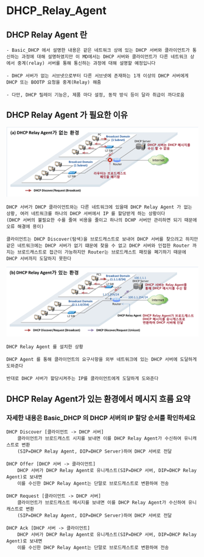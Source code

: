 # DHCP_Relay_Agent

## DHCP Relay Agent 란
```
- Basic_DHCP 에서 설명한 내용은 같은 네트워크 상에 있는 DHCP 서버와 클라이언트가 통신하는 과정에 대해 설명하였지만 이 MD에서는 DHCP 서버와 클라이언트가 다른 네트워크 상에서 중계(relay) 서버를 통해 통신하는 과정에 대해 설명할 예정입니다

- DHCP 서버가 없는 서브넷으로부터 다른 서브넷에 존재하는 1개 이상의 DHCP 서버에게 DHCP 또는 BOOTP 요청을 중계(Relay) 해줌

- 다만, DHCP 릴레이 기능은, 제품 마다 설정, 동작 방식 등이 달라 취급이 까다로움
```
## DHCP Relay Agent 가 필요한 이유
<img src="./Images/DHCP_Relay_Agent(a).png" alt="400">

```
DHCP 서버가 DHCP 클라이언트와는 다른 네트워크에 있을때 DHCP Relay Agent 가 없는 상황, 여러 네트워크를 하나의 DHCP 서버에서 IP 를 할당받게 하는 상황이다
(DHCP 서버의 불필요한 수를 줄여 비용을 줄이고 하나의 DCHP 서버만 관리하면 되기 때문에 오류 해결에 용이)

클라이언트는 DHCP Discover(탐색)을 브로드캐스트로 보내어 DHCP 서버를 찾으려고 하지만 같은 네트워크에는 DHCP 서버가 없기 떄문에 찾을 수 없고 DHCP 서버와 인접한 Router 까지는 브로드캐스트로 접근이 가능하지만 Router는 브로드캐스트 패킷을 폐기하기 때문에 DHCP 서버까지 도달하지 못한다
```
<img src="./Images/DHCP_Relay_Agent(b).png" alt="400">

```
DHCP Relay Agent 를 설치한 상황

DHCP Agent 를 통해 클라이언트의 요구사항을 외부 네트워크에 있는 DHCP 서버에 도달하게 도와준다

반대로 DHCP 서버가 할당시켜주는 IP를 클라이언트에게 도달하게 도와준다
```

## DHCP Relay Agent가 있는 환경에서 메시지 흐름 요약
### 자세한 내용은 Basic_DHCP 의 DHCP 서버의 IP 할당 순서를 확인하세요
```
DHCP Discover [클라이언트 -> DHCP 서버]
    클라이언트가 브로드캐스트 시지를 보내면 이를 DHCP Relay Agent가 수신하여 유니캐스트로 변환 
    (SIP=DHCP Relay Agent, DIP=DHCP Server)하여 DHCP 서버로 전달

DHCP Offer [DHCP 서버 -> 클라이언트]
    DHCP 서버가 DHCP Relay Agent로 유니캐스트(SIP=DHCP 서버, DIP=DHCP Relay Agent)로 보내면 
    이를 수신한 DHCP Relay Agent는 단말로 브로드캐스트로 변환하여 전송

DHCP Request [클라이언트 -> DHCP 서버]
    클라이언트가 브로드캐스트 메시지를 보내면 이를 DHCP Relay Agent가 수신하여 유니캐스트로 변환
    (SIP=DHCP Relay Agent, DIP=DHCP Server)하여 DHCP 서버로 전달

DHCP Ack [DHCP 서버 -> 클라이언트]
    DHCP 서버가 DHCP Relay Agent로 유니캐스트(SIP=DHCP 서버, DIP=DHCP Relay Agent)로 보내면 
    이를 수신한 DHCP Relay Agent는 단말로 브로드캐스트로 변환하여 전송
```